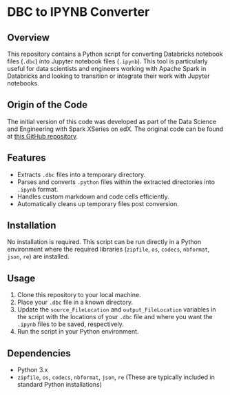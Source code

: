 # DBC to IPYNB Converter

## Overview
This repository contains a Python script for converting Databricks notebook files (`.dbc`) into Jupyter notebook files (`.ipynb`). This tool is particularly useful for data scientists and engineers working with Apache Spark in Databricks and looking to transition or integrate their work with Jupyter notebooks.

## Origin of the Code
The initial version of this code was developed as part of the Data Science and Engineering with Spark XSeries on edX. The original code can be found at [this GitHub repository](https://github.com/buswedg/edX/blob/master/Data%20Science%20and%20Engineering%20with%20Spark%20XSeries/C1%20Introduction%20to%20Apache%20Spark/mooc-setup-master/dbc_to_ipynb.ipynb).

## Features
- Extracts `.dbc` files into a temporary directory.
- Parses and converts `.python` files within the extracted directories into `.ipynb` format.
- Handles custom markdown and code cells efficiently.
- Automatically cleans up temporary files post conversion.

## Installation
No installation is required. This script can be run directly in a Python environment where the required libraries (`zipfile`, `os`, `codecs`, `nbformat`, `json`, `re`) are installed.

## Usage
1. Clone this repository to your local machine.
2. Place your `.dbc` file in a known directory.
3. Update the `source_FileLocation` and `output_FileLocation` variables in the script with the locations of your `.dbc` file and where you want the `.ipynb` files to be saved, respectively.
4. Run the script in your Python environment.

## Dependencies
- Python 3.x
- `zipfile`, `os`, `codecs`, `nbformat`, `json`, `re` (These are typically included in standard Python installations)
